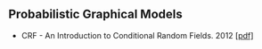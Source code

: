## Probabilistic Graphical Models 
* CRF - An Introduction to Conditional Random Fields. 2012 [[pdf]](https://github.com/zhangyuanxun/MLReadings/blob/master/08.%20Statistical%20Learning/02.%20Paper/2012-An%20Introduction%20to%20Conditional%20Random%20Fields.pdf)
